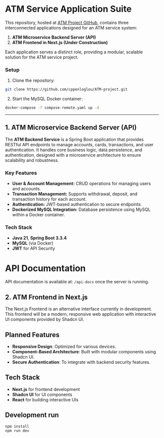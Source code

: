 # ATM Service Application Suite

This repository, hosted at [ATM Project GitHub](https://github.com/cppenloglou/ATM-project.git), contains three interconnected applications designed for an ATM service system:

1. **ATM Microservice Backend Server (API)**
2. **ATM Frontend in Next.js (Under Construction)**

Each application serves a distinct role, providing a modular, scalable solution for the ATM service project.

### Setup
1. Clone the repository:
```bash
git clone https://github.com/cppenloglou/ATM-project.git
```
2. Start the MySQL Docker container:
```bash
docker-compose -f compose-remote.yaml up -d
```

---

## 1. ATM Microservice Backend Server (API)

The **ATM Backend Service** is a Spring Boot application that provides RESTful API endpoints to manage accounts, cards, transactions, and user authentication. It handles core business logic, data persistence, and authentication, designed with a microservice architecture to ensure scalability and robustness.

### Key Features
- **User & Account Management:** CRUD operations for managing users and accounts.
- **Transaction Management:** Supports withdrawal, deposit, and transaction history for each account.
- **Authentication:** JWT-based authentication to secure endpoints.
- **Dockerized MySQL Integration:** Database persistence using MySQL within a Docker container.

### Tech Stack
- **Java 21**, **Spring Boot 3.3.4**
- **MySQL** (via Docker)
- **JWT** for API Security

# API Documentation

API documentation is available at: `/api-docs` once the server is running.

## 2. ATM Frontend in Next.js

The Next.js Frontend is an alternative interface currently in development. This frontend will be a modern, responsive web application with interactive UI components provided by Shadcn UI.

## Planned Features

- **Responsive Design**: Optimized for various devices.
- **Component-Based Architecture**: Built with modular components using Shadcn UI.
- **Secure Authentication**: To integrate with backend security features.

## Tech Stack

- **Next.js** for frontend development
- **Shadcn UI** for UI components
- **React** for building interactive UIs

## Development run



```bash
npm install
npm run dev